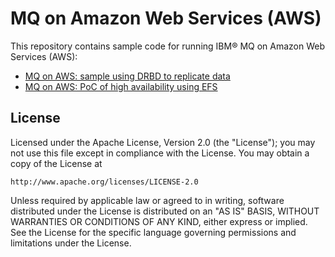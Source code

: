 # MQ on Amazon Web Services (AWS)

This repository contains sample code for running IBM® MQ on Amazon Web Services (AWS):

* [MQ on AWS: sample using DRBD to replicate data](mq-aws/tree/master/drbd/part_1/)
* [MQ on AWS: PoC of high availability using EFS](efs/)

## License

Licensed under the Apache License, Version 2.0 (the "License");
you may not use this file except in compliance with the License.
You may obtain a copy of the License at

    http://www.apache.org/licenses/LICENSE-2.0

Unless required by applicable law or agreed to in writing, software
distributed under the License is distributed on an "AS IS" BASIS,
WITHOUT WARRANTIES OR CONDITIONS OF ANY KIND, either express or implied.
See the License for the specific language governing permissions and
limitations under the License.
